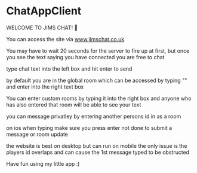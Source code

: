 # ChatAppClient

WELCOME TO JIMS CHAT! 🐸

You can access the site via www.jimschat.co.uk

You may have to wait 20 seconds for the server to fire up at first, but once you see the text saying you have connected you are free to chat

type chat text into the left box and hit enter to send

by default you are in the global room which can be accessed by typing "" and enter into the right text box

You can enter custom rooms by typing it into the right box and anyone who has also entered that room will be able to see your text

you can message privatley by entering another persons id in as a room

on ios when typing make sure you press enter not done to submit a message or room update

the website is best on desktop but can run on mobile the only issue is the players id overlaps and can cause the 1st message typed to be obstructed

Have fun using my little app :)
